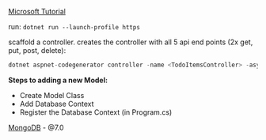[Microsoft Tutorial](https://learn.microsoft.com/en-us/aspnet/core/tutorials/first-web-api?view=aspnetcore-8.0&tabs=visual-studio-code)

run: `dotnet run --launch-profile https`

scaffold a controller. creates the controller with all 5 api end points (2x get, put, post, delete):

```csharp
dotnet aspnet-codegenerator controller -name <TodoItemsController> -async -api -m <TodoItem> -dc <TodoContext> -outDir Controllers
```

**Steps to adding a new Model:**

- Create Model Class
- Add Database Context
- Register the Database Context (in Program.cs)

[MongoDB](https://www.mongodb.com/docs/manual/tutorial/install-mongodb-on-os-x/) - @7.0